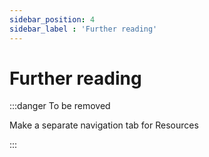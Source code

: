 ```yaml
---
sidebar_position: 4
sidebar_label : 'Further reading'
---
```


# Further reading

:::danger To be removed

Make a separate navigation tab for Resources

:::
